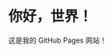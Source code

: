 <!DOCTYPE html>
<html>
<head>
    <title>我的第一个网站</title>
</head>
<body>
    <h1>你好，世界！</h1>
    <p>这是我的 GitHub Pages 网站！</p>
</body>
</html>
